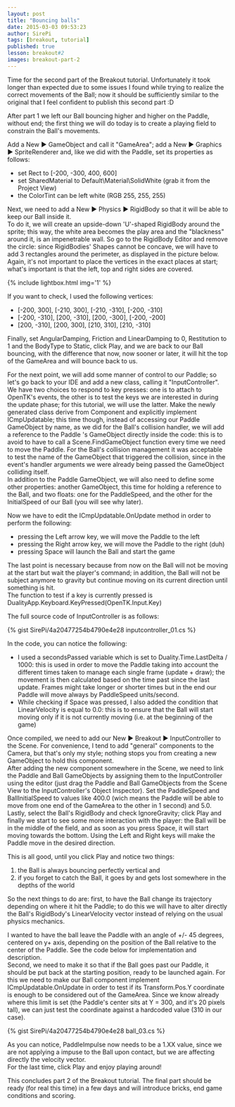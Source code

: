```yaml
---
layout: post
title: "Bouncing balls"
date: 2015-03-03 09:53:23
author: SirePi
tags: [breakout, tutorial]
published: true
lesson: breakout#2
images: breakout-part-2
---
```

Time for the second part of the Breakout tutorial. Unfortunately it took longer than expected due to some issues I found while trying to realize the correct movements of the Ball; now it should be sufficiently similar to the original that I feel confident to publish this second part :D

After part 1 we left our Ball bouncing higher and higher on the Paddle, without end; the first thing we will do today is to create a playing field to constrain the Ball's movements.
<!--more-->

Add a <xm>New &#9654; GameObject</xm> and call it "<xn>GameArea</xn>"; add a <xm>New &#9654; Graphics &#9654; SpriteRenderer</xm> and, like we did with the <xn>Paddle</xn>, set its properties as follows:

* set <xp>Rect</xp> to <xc>[-200, -300, 400, 600]</xc>
* set <xp>SharedMaterial</xp> to <xc>Default\Material\SolidWhite</xc> (grab it from the <xd>Project View</xd>)
* the <xp>ColorTint</xp> can be left white (RGB <xc>255, 255, 255</xc>)

Next, we need to add a <xm>New &#9654; Physics &#9654; RigidBody</xm> so that it will be able to keep our <xn>Ball</xn> inside it.  
To do it, we will create an upside-down 'U'-shaped <xp>RigidBody</xp> around the sprite; this way, the white area becomes the play area and the "blackness" around it, is an impenetrable wall. So go to the RigidBody Editor and remove the circle: since <xp>RigidBodies</xp>' <xp>Shapes</xp> cannot be concave, we will have to add 3 rectangles around the perimeter, as displayed in the picture below. Again, it's not important to place the vertices in the exact places at start; what's important is that the left, top and right sides are covered.

{% include lightbox.html img='1' %}

If you want to check, I used the following vertices:

* <xc>[-200, 300], [-210, 300], [-210, -310], [-200, -310]</xc>
* <xc>[-200, -310], [200, -310], [200, -300], [-200, -200]</xc>
* <xc>[200, -310], [200, 300], [210, 310], [210, -310] </xc>

Finally, set <xp>AngularDamping</xp>, <xp>Friction</xp> and <xp>LinearDamping</xp> to <xc>0</xc>, <xp>Restitution</xp> to <xc>1</xc> and the <xp>BodyType</xp> to <xc>Static</xc>, click <xd>Play</xd>, and we are back to our Ball bouncing, with the difference that now, now sooner or later, it will hit the top of the <xn>GameArea</xn> and will bounce back to us.

For the next point, we will add some manner of control to our Paddle; so let's go back to your IDE and add a new class, calling it "<xn>InputController</xn>".  
We have two choices to respond to key presses: one is to attach to <xp>OpenTK</xp>'s events, the other is to test the keys we are interested in during the update phase; for this tutorial, we will use the latter.
Make the newly generated class derive from <xp>Component</xp> and explicitly implement <xp>ICmpUpdatable</xp>; this time though, instead of accessing our Paddle GameObject by name, as we did for the Ball's collision handler, we will add a reference to the <xn>Paddle </xn>'s <xp>GameObject</xp> directly inside the code: this is to avoid to have to call a <xp>Scene.FindGameObject</xp> function every time we need to move the Paddle. For the Ball's collision management it was acceptable to test the name of the GameObject that triggered the collision, since in the event's handler arguments we were already being passed the GameObject colliding itself.  
In addition to the <xn>Paddle</xn> <xp>GameObject</xp>, we will also need to define some other properties: another <xp>GameObject</xp>, this time for holding a reference to the <xn>Ball</xn>, and two <xp>floats</xp>: one for the <xn>PaddleSpeed</xn>, and the other for the <xn> InitialSpeed</xn> of our Ball (you will see why later).

Now we have to edit the <xp>ICmpUpdatable.OnUpdate</xp> method in order to perform the following:

* pressing the <xc>Left</xc> arrow key, we will move the <xn>Paddle</xn> to the left
* pressing the <xc>Right</xc> arrow key, we will move the <xn>Paddle</xn> to the right (duh)
* pressing <xc>Space</xc> will launch the <xn>Ball</xn> and start the game

The last point is necessary because from now on the Ball will not be moving at the start but wait the player's command; in addition, the Ball will not be subject anymore to gravity but continue moving on its current direction until something is hit.  
The function to test if a key is currently pressed is <xc>DualityApp.Keyboard.KeyPressed(OpenTK.Input.Key)</xc>

The full source code of <xn>InputController</xn> is as follows:

{% gist SirePi/4a20477254b4790e4e28 inputcontroller_01.cs %}

In the code, you can notice the following:

* I used a <xn>secondsPassed</xn> variable which is set to <xc>Duality.Time.LastDelta / 1000</xc>: this is used in order to move the Paddle taking into account the different times taken to manage each single frame (update + draw); the movement is then calculated based on the time past since the last update. Frames might take longer or shorter times but in the end our Paddle will move always by <xp>PaddleSpeed</xp> units/second.
* While checking if <xc>Space</xc> was pressed, I also added the condition that <xn> LinearVelocity</xn> is equal to <xc>0.0</xc>: this is to ensure that the Ball will start moving only if it is not currently moving (i.e. at the beginning of the game)

Once compiled, we need to add our <xm>New &#9654; Breakout &#9654; InputController</xm> to the Scene. For convenience, I tend to add "general" components to the <xn>Camera</xn>, but that's only my style; nothing stops
you from creating a new GameObject to hold this component.  
After adding the new component somewhere in the Scene, we need to link the <xn> Paddle</xn> and <xn>Ball</xn> GameObjects by assigning them to the InputController using the editor (just drag the Paddle and Ball GameObjects from the Scene View to the InputController's Object Inspector). Set the <xp>PaddleSpeed</xp> and <xp>BallInitialSpeed</xp> to values like <xc>400.0</xc> (wich means the Paddle will be able to move from one end of the GameArea to the other in 1 second) and <xc>5.0</xc>.  
Lastly, select the Ball's <xp>RigidBody</xp> and check <xp>IgnoreGravity</xp>; click <xd>Play</xd> and finally we start to see some more interaction with the player: the <xn> Ball</xn> will be in the middle of the field, and as soon as you press <xc>Space</xc>, it will start moving towards the bottom. Using the <xc>Left</xc> and <xc>Right</xc> keys will make the <xn>Paddle</xn> move in the desired direction.

This is all good, until you click <xd>Play</xd> and notice two things:

1. the <xn>Ball</xn> is always bouncing perfectly vertical and
2. if you forget to catch the Ball, it goes by and gets lost somewhere in the depths of the world

So the next things to do are: first, to have the Ball change its trajectory depending on where it hit the Paddle; to do this we will have to alter directly the Ball's <xp>RigidBody</xp>'s <xp>LinearVelocity</xp> vector instead of relying on the usual physics mechanics.

I wanted to have the ball leave the Paddle with an angle of +/- 45 degrees, centered on y+ axis, depending on the position of the <xn>Ball</xn> relative to the center of the <xn>Paddle</xn>. See the code below for implementation and description.  
Second, we need to make it so that if the <xn>Ball</xn> goes past our <xn>Paddle</xn>, it should be put back at the starting position, ready to be launched again. For this we need to make our <xp>Ball</xp> component implement <xp>ICmpUpdatable.OnUpdate</xp> in order to test if its <xp>Transform.Pos.Y</xp> coordinate is enough to be considered out of the GameArea. Since we know already where
this limit is set (the Paddle's center sits at Y = 300, and it's 20 pixels tall), we can just test the coordinate against a hardcoded
value (<xc>310</xc> in our case).

{% gist SirePi/4a20477254b4790e4e28 ball_03.cs %}

As you can notice, <xp>PaddleImpulse</xp> now needs to be a <xc>1.XX</xc> value, since we are not applying a impuse to the <xn>Ball</xn> upon contact, but we are affecting directly the velocity vector.  
For the last time, click <xd>Play</xd> and enjoy playing around!

This concludes part 2 of the Breakout tutorial. The final part should be ready (for real this time) in a few days and will introduce bricks, end game conditions and scoring.